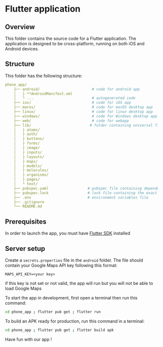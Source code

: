 # Flutter application

## Overview

This folder contains the source code for a Flutter application. The application is designed to be cross-platform, running on both iOS and Android devices.

## Structure

This folder has the following structure:

```yaml
phone_app/
    ├── android/                        # code for android app
    │   ├ **AndroidManifest.xml
    │   └ ...                           # autogenerated code
    ├── ios/                            # code for iOS app
    ├── macos/                          # code for macOS desktop app
    ├── linux/                          # code for linux desktop app
    ├── windows/                        # code for Windows desktop app
    ├── web/                            # code for webapp
    ├── lib/                           # folder containing universal files
    │   ├ atoms/
    │   ├ auth/
    │   ├ buttons/
    │   ├ forms/
    │   ├ image/
    │   ├ inputs/
    │   ├ layouts/
    │   ├ maps/
    │   ├ models/
    │   ├ molecules/
    │   ├ organisms/
    │   ├ pages/
    │   └ text/
    ├── pubspec.yaml                  # pubspec file containing dependencies and metadata
    ├── pubspec.lock                  # lock file containing the exact versions of dependencies
    ├── .env                          # environment variables file
    ├── .gitignore
    └── README.md
```

## Prerequisites

In order to launch the app, you must have [Flutter SDK](https://docs.flutter.dev/get-started/install) installed

## Server setup

Create a `secrets.properties` file in the `android` folder. The file should contain your Google Maps API key following this format:

```env
MAPS_API_KEY=<your key>
```

if this key is not set or not valid, the app will run but you will not be able to load Google Maps

To start the app in development, first open a terminal then run this command:

```bash
cd phone_app ; flutter pub get ; flutter run
```

To build an APK ready for production, run this command in a terminal:

```bash
cd phone_app ; flutter pub get ; flutter build apk
```

Have fun with our app !
